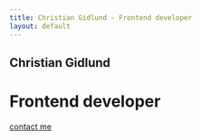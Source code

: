 ```yaml
---
title: Christian Gidlund - Frontend developer
layout: default
---
```


<div itemscope itemtype="http://schema.org/Person">
  <h2 itemprop="name">Christian Gidlund</h2>
  <h1 itemprop="jobTitle">Frontend developer</h1>
  <p><a href="mailto:cgidlund@gmail.com" itemprop="email">contact me</a></p>
</div>
